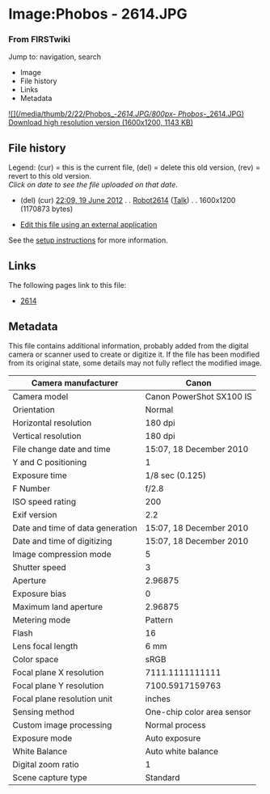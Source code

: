 

# Image:Phobos - 2614.JPG

### From FIRSTwiki

Jump to: navigation, search

  * Image
  * File history
  * Links
  * Metadata

[![](/media/thumb/2/22/Phobos_-_2614.JPG/800px-
Phobos_-_2614.JPG)](/media/2/22/Phobos_-_2614.JPG)  
[Download high resolution version (1600x1200, 1143
KB)](/media/2/22/Phobos_-_2614.JPG)

## File history

Legend: (cur) = this is the current file, (del) = delete this old version,
(rev) = revert to this old version.  
_Click on date to see the file uploaded on that date_.

  * (del) (cur) [22:09, 19 June 2012](/media/2/22/Phobos_-_2614.JPG "/media/2/22/Phobos - 2614.JPG" ) . . [Robot2614](/index.php?title=User:Robot2614&action=edit "User:Robot2614" ) ([Talk](User_talk:Robot2614 "User talk:Robot2614" )) . . 1600x1200 (1170873 bytes)
  

  * [Edit this file using an external application](/index.php?title=Image:Phobos_-_2614.JPG&action=edit&externaledit=true&mode=file "Image:Phobos - 2614.JPG" )

See the [setup
instructions](http://meta.wikimedia.org/wiki/Help:External_editors
"http://meta.wikimedia.org/wiki/Help:External_editors" ) for more information.

## Links

The following pages link to this file:

  * [2614](2614 "2614" )

## Metadata

This file contains additional information, probably added from the digital
camera or scanner used to create or digitize it. If the file has been modified
from its original state, some details may not fully reflect the modified
image.

Camera manufacturer |  Canon  
---|---  
Camera model |  Canon PowerShot SX100 IS  
Orientation |  Normal  
Horizontal resolution |  180 dpi  
Vertical resolution |  180 dpi  
File change date and time |  15:07, 18 December 2010  
Y and C positioning |  1  
Exposure time |  1/8 sec (0.125)  
F Number |  f/2.8  
ISO speed rating |  200  
Exif version |  2.2  
Date and time of data generation |  15:07, 18 December 2010  
Date and time of digitizing |  15:07, 18 December 2010  
Image compression mode |  5  
Shutter speed |  3  
Aperture |  2.96875  
Exposure bias |  0  
Maximum land aperture |  2.96875  
Metering mode |  Pattern  
Flash |  16  
Lens focal length |  6 mm  
Color space |  sRGB  
Focal plane X resolution |  7111.1111111111  
Focal plane Y resolution |  7100.5917159763  
Focal plane resolution unit |  inches  
Sensing method |  One-chip color area sensor  
Custom image processing |  Normal process  
Exposure mode |  Auto exposure  
White Balance |  Auto white balance  
Digital zoom ratio |  1  
Scene capture type |  Standard  
  
